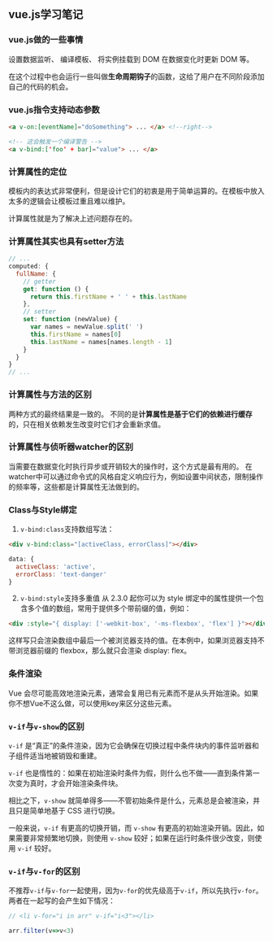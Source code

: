 ## vue.js学习笔记

### vue.js做的一些事情
设置数据监听、
编译模板、
将实例挂载到 DOM 
在数据变化时更新 DOM 等。

在这个过程中也会运行一些叫做**生命周期钩子**的函数，这给了用户在不同阶段添加自己的代码的机会。

### vue.js指令支持动态参数

``` html
<a v-on:[eventName]="doSomething"> ... </a> <!--right-->

<!-- 这会触发一个编译警告 -->
<a v-bind:['foo' + bar]="value"> ... </a>

```

### 计算属性的定位
模板内的表达式非常便利，但是设计它们的初衷是用于简单运算的。在模板中放入太多的逻辑会让模板过重且难以维护。

计算属性就是为了解决上述问题存在的。

### 计算属性其实也具有setter方法

``` javascript
// ...
computed: {
  fullName: {
    // getter
    get: function () {
      return this.firstName + ' ' + this.lastName
    },
    // setter
    set: function (newValue) {
      var names = newValue.split(' ')
      this.firstName = names[0]
      this.lastName = names[names.length - 1]
    }
  }
}
// ...
```

### 计算属性与方法的区别
两种方式的最终结果是一致的。
不同的是**计算属性是基于它们的依赖进行缓存**的，只在相关依赖发生改变时它们才会重新求值。

### 计算属性与侦听器watcher的区别
当需要在数据变化时执行异步或开销较大的操作时，这个方式是最有用的。
在watcher中可以通过命令式的风格自定义响应行为，例如设置中间状态，限制操作的频率等，这些都是计算属性无法做到的。


### Class与Style绑定
1. `v-bind:class`支持数组写法： 

``` html
<div v-bind:class="[activeClass, errorClass]"></div>
```

``` javascript
data: {
  activeClass: 'active',
  errorClass: 'text-danger'
}
```

2. `v-bind:style`支持多重值
从 2.3.0 起你可以为 style 绑定中的属性提供一个包含多个值的数组，常用于提供多个带前缀的值，例如：

``` html
<div :style="{ display: ['-webkit-box', '-ms-flexbox', 'flex'] }"></div>
```

这样写只会渲染数组中最后一个被浏览器支持的值。在本例中，如果浏览器支持不带浏览器前缀的 flexbox，那么就只会渲染 display: flex。


### 条件渲染
Vue 会尽可能高效地渲染元素，通常会复用已有元素而不是从头开始渲染。如果你不想Vue不这么做，可以使用key来区分这些元素。


### `v-if`与`v-show`的区别
`v-if` 是“真正”的条件渲染，因为它会确保在切换过程中条件块内的事件监听器和子组件适当地被销毁和重建。

`v-if` 也是惰性的：如果在初始渲染时条件为假，则什么也不做——直到条件第一次变为真时，才会开始渲染条件块。

相比之下，`v-show` 就简单得多——不管初始条件是什么，元素总是会被渲染，并且只是简单地基于 CSS 进行切换。

一般来说，`v-if` 有更高的切换开销，而 `v-show` 有更高的初始渲染开销。因此，如果需要非常频繁地切换，则使用 `v-show` 较好；如果在运行时条件很少改变，则使用 `v-if` 较好。

### `v-if`与`v-for`的区别
不推荐`v-if`与`v-for`一起使用，因为`v-for`的优先级高于`v-if`，所以先执行`v-for`。两者在一起写的会产生如下情况：

``` javascript
// <li v-for="i in arr" v-if="i<3"></li>

arr.filter(v=>v<3)
```

